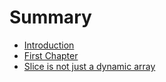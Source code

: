 # Summary

* [Introduction](README.md)
* [First Chapter](chapter1.md)
* [Slice is not just a dynamic array](slice-tricks.md)

